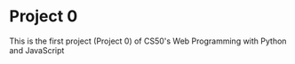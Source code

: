 # Project 0
This is the first project (Project 0) of CS50's Web Programming with Python and JavaScript

